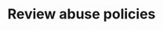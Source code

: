 ---
pcx_content_type: navigation
title: Review abuse policies
external_link: https://www.Khulnasoft.com/trust-hub/abuse-approach/
weight: 1
_build:
  publishResources: false
  render: never
---